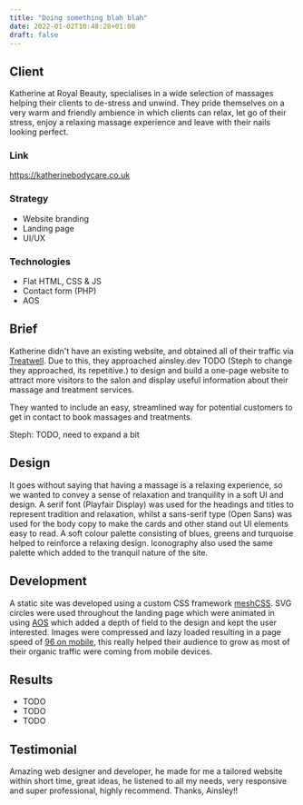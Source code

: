```yaml
---
title: "Doing something blah blah"
date: 2022-01-02T10:48:28+01:00
draft: false
---
```


## Client
Katherine at Royal Beauty, specialises in a wide selection of massages helping their clients to de-stress and unwind.
They pride themselves on a very warm and friendly ambience in which clients can relax, let go of their stress, enjoy a
relaxing massage experience and leave with their nails looking perfect.

### Link
https://katherinebodycare.co.uk

### Strategy
- Website branding
- Landing page
- UI/UX

### Technologies
- Flat HTML, CSS & JS
- Contact form (PHP)
- AOS

## Brief
Katherine didn't have an existing website, and obtained all of their traffic via [Treatwell](https://katherineroyalbeauty.mytreatwell.co.uk/).
Due to this, they approached ainsley.dev TODO (Steph to change they approached, its repetitive.) to design and build a
one-page website to attract more visitors to the salon and display useful information about their massage and treatment services.

They wanted to include an easy, streamlined way for potential customers to get in contact to book massages and
treatments.

Steph: TODO, need to expand a bit

## Design
It goes without saying that having a massage is a relaxing experience, so we wanted to convey a sense of relaxation and
tranquility in a soft UI and design. A serif font (Playfair Display) was used for the headings and titles to represent
tradition and relaxation, whilst a sans-serif type (Open Sans) was used for the body copy to make the cards and other
stand out UI elements easy to read. A soft colour palette consisting of blues, greens and turquoise helped to reinforce
a relaxing design. Iconography also used the same palette which added to the tranquil nature of the site.

## Development
A static site was developed using a custom CSS framework [meshCSS](https://meshcss.com). SVG circles were used
throughout the landing page which were animated in using [AOS](https://michalsnik.github.io/aos/) which added a depth of
field to the design and kept the user interested.
Images were compressed and lazy loaded resulting in a page speed of [96 on mobile](https://pagespeed.web.dev/report?url=https%3A%2F%2Fkatherinebodycare.co.uk%2F),
this really helped their audience to grow as most of their organic traffic were coming from mobile devices.

## Results
- TODO
- TODO
- TODO

## Testimonial
Amazing web designer and developer, he made for me a tailored website within short time, great ideas, he listened to all
my needs, very responsive and super professional, highly recommend. Thanks, Ainsley!!
